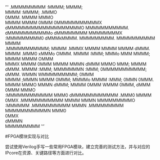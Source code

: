 ‘’‘   .MMMMMMMMM      :MMMM;                                                                                                                                                    MMMM;  
      MMMM   :MMMM;                                                                                               .MMMO                                                                
     0MMM.    MMMM                                                                                                MMMO                                                                 
    MMMM    MMMM    0MMM    0MMMMMMMMMMMX   dMMMMMMMMMMMMMMMMMMMO    MMMMMMMMMMM.   dMMMMMMMMMMMo   dMMMMMMMM  MMMMMMMMX  :MMMMMMMMM0   dMMMkMMMM.  MMMMMMMMM.  MMMMMMMMMM    MMMM     
   .MMMMMMMMMMM;    MMMM  .MMMX     MMMM    MMMM    MMMM    dMMM.  MMMM     .MMM0  xMMMo    OMMM.  MMMM         :MMM;    MMMo     MMM   MMMM;     MMMM                MMMM   OMMM      
   MMMX     MMMM   0MMM   MMMM      MMMN   dMMM     MMMO    MMM;  MMMM      dMMM.  MMMM    :MMM;   MMMMMMMN    :MMM;    0MMMMMMMMMMM;  dMMM.     WMMN          WMMMMMMMMM;  0MMM       
  MMMM     ;MMMN  MMMM   0MMM;    MMMMo   MMMM    :MMM;    0MMN  0MMM.     MMMM   MMMO     MMMN        dMMM;   MMMM    0MMM           WMMM      0MMM,       dMMM    0MMM    MMMO       
 :MMMMMMMMMMMM    MMM0   dMMMMMMMMMMMM   .MMM0    MMMM    0MMX   .MMMMMMMMMMM    MMMM     MMMN   MMMMMMMMMO   :MMMMMM  .MMMMMMMMMM    MMMN      .MMMMMMMMM  MMMMMMMMMMMN   MMM0        
                                 0MMX                                                                                                                                                  
                               dMMMN                                                                                                                                                   
                       MMMMMMMMM ’‘’

#FPGA模块实现与对比

尝试使用Verilog手写一些常用FPGA模块，建立完善的测试方法，并与对应的IPcore在资源、关键路径等方面进行对比。                         